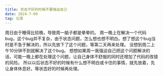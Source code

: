 ```yaml
---
title: 状态不好的时候不要强迫自己
date: 2024-7-09
tag: 记录
---
```


周日由于睡得比较晚，导致周一脑子都是晕晕的。
周一晚上在解决一个代码bug，这个bug并不复杂，由于状态问题，怎么想也想不明白。想了想这个bug当时是不急于解决的，所以先放下了这个问题，等第二天再来处理。
没想到周二上午10分钟不到就解决了这个bug。
想想如果周一我强迫自己把这个问题解决的话，可能一晚上都在处理这个问题，让自己身体不舒服的同时还增加了代码的改错的风险。
所以以后状态不好的时候有什么想不明白或卡住的事情，就先放着，先让身体休息好。等状态好的时候再处理。